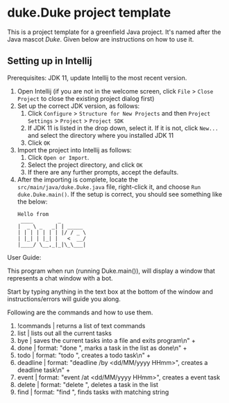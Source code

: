 # duke.Duke project template

This is a project template for a greenfield Java project. It's named after the Java mascot _Duke_. Given below are instructions on how to use it.

## Setting up in Intellij

Prerequisites: JDK 11, update Intellij to the most recent version.

1. Open Intellij (if you are not in the welcome screen, click `File` > `Close Project` to close the existing project dialog first)
1. Set up the correct JDK version, as follows:
   1. Click `Configure` > `Structure for New Projects` and then `Project Settings` > `Project` > `Project SDK`
   1. If JDK 11 is listed in the drop down, select it. If it is not, click `New...` and select the directory where you installed JDK 11
   1. Click `OK`
1. Import the project into Intellij as follows:
   1. Click `Open or Import`.
   1. Select the project directory, and click `OK`
   1. If there are any further prompts, accept the defaults.
1. After the importing is complete, locate the `src/main/java/duke.Duke.java` file, right-click it, and choose `Run duke.Duke.main()`. If the setup is correct, you should see something like the below:
   ```
   Hello from
    ____        _        
   |  _ \ _   _| | _____ 
   | | | | | | | |/ / _ \
   | |_| | |_| |   <  __/
   |____/ \__,_|_|\_\___|
   ```
User Guide:

This program when run (running Duke.main()), will display a window that represents a chat window with a bot.

Start by typing anything in the text box at the bottom of the window and instructions/errors will guide you along.

Following are the commands and how to use them.

1) !commands | returns a list of text commands
2) list | lists out all the current tasks
3) bye | saves the current tasks into a file and exits program\n" +
4) done | format: \"done <task number>\", marks a task in the list as done\n" +
5) todo | format: \"todo <description>\", creates a todo task\n" +
6) deadline | format: \"deadline <description> /by <dd/MM/yyyy HHmm>\", creates a deadline task\n" +
7) event | format: "event <description> /at <dd/MM/yyyy HHmm>", creates a event task
8) delete | format: "delete <task number>", deletes a task in the list
9) find | format: "find <string>", finds tasks with matching string